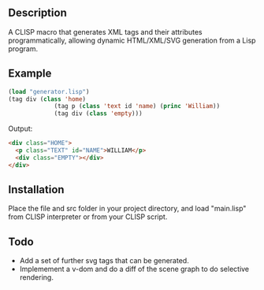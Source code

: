 ## Description
A CLISP macro that generates XML tags and their attributes programmatically, allowing dynamic HTML/XML/SVG generation from a Lisp program.

## Example
```lisp
(load "generator.lisp")
(tag div (class 'home)
             (tag p (class 'text id 'name) (princ 'William))
             (tag div (class 'empty)))
```

Output:

```html
<div class="HOME">
  <p class="TEXT" id="NAME">WILLIAM</p>
  <div class="EMPTY"></div>
</div>
```

## Installation

Place the file and src folder in your project directory, and load "main.lisp" from CLISP interpreter or from your CLISP script.

## Todo
* Add a set of further svg tags that can be generated.
* Implemement a v-dom and do a diff of the scene graph to do selective rendering.
